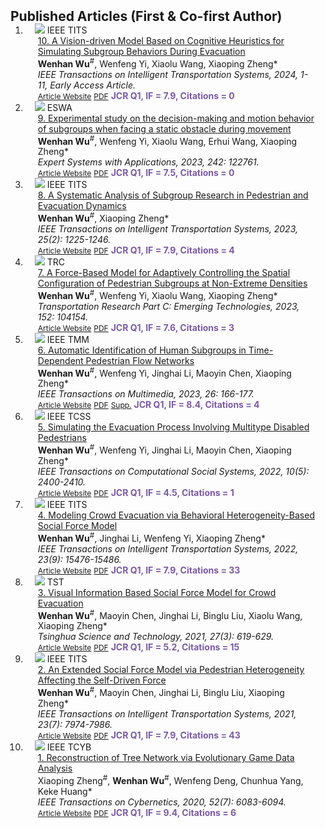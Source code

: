 <h2 id="publications" style="margin: 2px 0px -15px;">Published Articles (First & Co-first Author)</h2>

<div class="publications">
<ol class="bibliography">


<li>
<div class="pub-row">

  <div class="col-sm-3 abbr" style="position: relative;padding-right: 15px;padding-left: 15px;">
    <img src="assets/img/TITS2024.png" class="teaser img-fluid z-depth-1">
    <abbr class="badge">IEEE TITS</abbr>
  </div>

  <div class="col-sm-9" style="position: relative;padding-right: 15px;padding-left: 20px;">
    <div class="title"><a href="https://www.sciencedirect.com/science/article/pii/S0957417423032633">10. A Vision-driven Model Based on Cognitive Heuristics for Simulating Subgroup Behaviors During Evacuation</a></div>
    <div class="author"><strong>Wenhan Wu</strong><sup>#</sup>, Wenfeng Yi, Xiaolu Wang, Xiaoping Zheng*</div>
    <div class="periodical"><em>IEEE Transactions on Intelligent Transportation Systems, 2024, 1-11, Early Access Article.</em></div>
    <div class="links">
    <a href="https://ieeexplore.ieee.org/document/10595841/authors#authors" class="btn btn-sm z-depth-0" role="button" target="_blank" style="font-size:12px;">Article Website</a>
      <a href="assets/files/2024 TITS.pdf" class="btn btn-sm z-depth-0" role="button" target="_blank" style="font-size:12px;">PDF</a>
      <strong style="color:#7b5aa6">JCR Q1, IF = 7.9, Citations = 0</strong>
    </div>
  </div>
</div>
</li>


<li>
<div class="pub-row">

  <div class="col-sm-3 abbr" style="position: relative;padding-right: 15px;padding-left: 15px;">
    <img src="assets/img/ESWA2023.png" class="teaser img-fluid z-depth-1">
    <abbr class="badge">ESWA</abbr>
  </div>

  <div class="col-sm-9" style="position: relative;padding-right: 15px;padding-left: 20px;">
    <div class="title"><a href="https://www.sciencedirect.com/science/article/pii/S0957417423032633">9. Experimental study on the decision-making and motion behavior of subgroups when facing a static obstacle during movement</a></div>
    <div class="author"><strong>Wenhan Wu</strong><sup>#</sup>, Wenfeng Yi, Xiaolu Wang, Erhui Wang, Xiaoping Zheng*</div>
    <div class="periodical"><em>Expert Systems with Applications, 2023, 242: 122761.</em></div>
    <div class="links">
    <a href="https://www.sciencedirect.com/science/article/pii/S0957417423032633" class="btn btn-sm z-depth-0" role="button" target="_blank" style="font-size:12px;">Article Website</a>
      <a href="assets/files/2023 ESWA.pdf" class="btn btn-sm z-depth-0" role="button" target="_blank" style="font-size:12px;">PDF</a>
      <strong style="color:#7b5aa6">JCR Q1, IF = 7.5, Citations = 0</strong>
    </div>
  </div>
</div>
</li>


<li>
<div class="pub-row">

  <div class="col-sm-3 abbr" style="position: relative;padding-right: 15px;padding-left: 15px;">
    <img src="assets/img/TITS2023.png" class="teaser img-fluid z-depth-1">
    <abbr class="badge">IEEE TITS</abbr>
  </div>

  <div class="col-sm-9" style="position: relative;padding-right: 15px;padding-left: 20px;">
    <div class="title"><a href="https://ieeexplore.ieee.org/abstract/document/10265759">8. A Systematic Analysis of Subgroup Research in Pedestrian and Evacuation Dynamics</a></div>
    <div class="author"><strong>Wenhan Wu</strong><sup>#</sup>, Xiaoping Zheng*</div>
    <div class="periodical"><em>IEEE Transactions on Intelligent Transportation Systems, 2023, 25(2): 1225-1246.</em></div>
    <div class="links">
    <a href="https://ieeexplore.ieee.org/abstract/document/10265759" class="btn btn-sm z-depth-0" role="button" target="_blank" style="font-size:12px;">Article Website</a>
      <a href="assets/files/2023 IEEE TITS.pdf" class="btn btn-sm z-depth-0" role="button" target="_blank" style="font-size:12px;">PDF</a>
      <strong style="color:#7b5aa6">JCR Q1, IF = 7.9, Citations = 4</strong>
    </div>
  </div>
</div>
</li>
  

<li>
<div class="pub-row">

  <div class="col-sm-3 abbr" style="position: relative;padding-right: 15px;padding-left: 15px;">
    <img src="assets/img/TRC2023.png" class="teaser img-fluid z-depth-1">
    <abbr class="badge">TRC</abbr>
  </div>

  <div class="col-sm-9" style="position: relative;padding-right: 15px;padding-left: 20px;">
    <div class="title"><a href="https://doi.org/10.1016/j.trc.2023.104154" target="_blank">7. A Force-Based Model for Adaptively Controlling the Spatial Configuration of Pedestrian Subgroups at Non-Extreme Densities</a></div>
    <div class="author"><strong>Wenhan Wu</strong><sup>#</sup>, Wenfeng Yi, Xiaolu Wang, Xiaoping Zheng*</div>
    <div class="periodical"><em>Transportation Research Part C: Emerging Technologies, 2023, 152: 104154.</em></div>
    <div class="links">
    <a href="https://doi.org/10.1016/j.trc.2023.104154" class="btn btn-sm z-depth-0" role="button" target="_blank" style="font-size:12px;">Article Website</a>
      <a href="assets/files/2023 TRC.pdf" class="btn btn-sm z-depth-0" role="button" target="_blank" style="font-size:12px;">PDF</a>
      <strong style="color:#7b5aa6">JCR Q1, IF = 7.6, Citations = 3</strong>
    </div>
  </div>
</div>
</li>


<li>
<div class="pub-row">

  <div class="col-sm-3 abbr" style="position: relative;padding-right: 15px;padding-left: 15px;">
    <img src="assets/img/TMM2023.png" class="teaser img-fluid z-depth-1">
    <abbr class="badge">IEEE TMM</abbr>
  </div>

  <div class="col-sm-9" style="position: relative;padding-right: 15px;padding-left: 20px;">
    <div class="title"><a href="https://ieeexplore.ieee.org/abstract/document/10086659" target="_blank">6. Automatic Identification of Human Subgroups in Time-Dependent Pedestrian Flow Networks</a></div>
    <div class="author"><strong>Wenhan Wu</strong><sup>#</sup>, Wenfeng Yi, Jinghai Li, Maoyin Chen, Xiaoping Zheng*</div>
    <div class="periodical"><em>IEEE Transactions on Multimedia, 2023, 26: 166-177.</em></div>
    <div class="links">
    <a href="https://ieeexplore.ieee.org/abstract/document/10086659" class="btn btn-sm z-depth-0" role="button" target="_blank" style="font-size:12px;">Article Website</a>
      <a href="assets/files/2023 IEEE TMM.pdf" class="btn btn-sm z-depth-0" role="button" target="_blank" style="font-size:12px;">PDF</a>
      <a href="assets/files/2023 IEEE TMM_SM.pdf" class="btn btn-sm z-depth-0" role="button" target="_blank" style="font-size:12px;">Supp.</a>
      <strong style="color:#7b5aa6">JCR Q1, IF = 8.4, Citations = 4</strong>
    </div>
  </div>
</div>
</li>


<li>
<div class="pub-row">

  <div class="col-sm-3 abbr" style="position: relative;padding-right: 15px;padding-left: 15px;">
    <img src="assets/img/TCSS2022.png" class="teaser img-fluid z-depth-1">
    <abbr class="badge">IEEE TCSS</abbr>
  </div>

  <div class="col-sm-9" style="position: relative;padding-right: 15px;padding-left: 20px;">
    <div class="title"><a href="https://ieeexplore.ieee.org/abstract/document/9834308" target="_blank">5. Simulating the Evacuation Process Involving Multitype Disabled Pedestrians</a></div>
    <div class="author"><strong>Wenhan Wu</strong><sup>#</sup>, Wenfeng Yi, Jinghai Li, Maoyin Chen, Xiaoping Zheng*</div>
    <div class="periodical"><em>IEEE Transactions on Computational Social Systems, 2022, 10(5): 2400-2410.</em></div>
    <div class="links">
    <a href="https://ieeexplore.ieee.org/abstract/document/9834308" class="btn btn-sm z-depth-0" role="button" target="_blank" style="font-size:12px;">Article Website</a>
      <a href="assets/files/2022 IEEE TCSS.pdf" class="btn btn-sm z-depth-0" role="button" target="_blank" style="font-size:12px;">PDF</a>
      <strong style="color:#7b5aa6">JCR Q1, IF = 4.5, Citations = 1</strong>
    </div>
  </div>
</div>
</li>


<li>
<div class="pub-row">

  <div class="col-sm-3 abbr" style="position: relative;padding-right: 15px;padding-left: 15px;">
    <img src="assets/img/TITS2022.png" class="teaser img-fluid z-depth-1">
    <abbr class="badge">IEEE TITS</abbr>
  </div>

  <div class="col-sm-9" style="position: relative;padding-right: 15px;padding-left: 20px;">
    <div class="title"><a href="https://ieeexplore.ieee.org/abstract/document/9690768" target="_blank">4. Modeling Crowd Evacuation via Behavioral Heterogeneity-Based Social Force Model</a></div>
    <div class="author"><strong>Wenhan Wu</strong><sup>#</sup>, Jinghai Li, Wenfeng Yi, Xiaoping Zheng*</div>
    <div class="periodical"><em>IEEE Transactions on Intelligent Transportation Systems, 2022, 23(9): 15476-15486.</em></div>
    <div class="links">
    <a href="https://ieeexplore.ieee.org/abstract/document/9690768" class="btn btn-sm z-depth-0" role="button" target="_blank" style="font-size:12px;">Article Website</a>
      <a href="assets/files/2022 IEEE TITS.pdf" class="btn btn-sm z-depth-0" role="button" target="_blank" style="font-size:12px;">PDF</a>
      <strong style="color:#7b5aa6">JCR Q1, IF = 7.9, Citations = 33</strong>
    </div>
  </div>
</div>
</li>


<li>
<div class="pub-row">

  <div class="col-sm-3 abbr" style="position: relative;padding-right: 15px;padding-left: 15px;">
    <img src="assets/img/TST2021.png" class="teaser img-fluid z-depth-1">
    <abbr class="badge">TST</abbr>
  </div>

  <div class="col-sm-9" style="position: relative;padding-right: 15px;padding-left: 20px;">
    <div class="title"><a href="https://ieeexplore.ieee.org/abstract/document/9614079" target="_blank">3. Visual Information Based Social Force Model for Crowd Evacuation</a></div>
    <div class="author"><strong>Wenhan Wu</strong><sup>#</sup>, Maoyin Chen, Jinghai Li, Binglu Liu, Xiaolu Wang, Xiaoping Zheng*</div>
    <div class="periodical"><em>Tsinghua Science and Technology, 2021, 27(3): 619-629.</em></div>
    <div class="links">
    <a href="https://ieeexplore.ieee.org/abstract/document/9614079" class="btn btn-sm z-depth-0" role="button" target="_blank" style="font-size:12px;">Article Website</a>
      <a href="assets/files/2021 TST.pdf" class="btn btn-sm z-depth-0" role="button" target="_blank" style="font-size:12px;">PDF</a>
      <strong style="color:#7b5aa6">JCR Q1, IF = 5.2, Citations = 15</strong>
    </div>
  </div>
</div>
</li>


<li>
<div class="pub-row">

  <div class="col-sm-3 abbr" style="position: relative;padding-right: 15px;padding-left: 15px;">
    <img src="assets/img/TITS2021.png" class="teaser img-fluid z-depth-1">
    <abbr class="badge">IEEE TITS</abbr>
  </div>

  <div class="col-sm-9" style="position: relative;padding-right: 15px;padding-left: 20px;">
    <div class="title"><a href="https://ieeexplore.ieee.org/abstract/document/9424478" target="_blank">2. An Extended Social Force Model via Pedestrian Heterogeneity Affecting the Self-Driven Force</a></div>
    <div class="author"><strong>Wenhan Wu</strong><sup>#</sup>, Maoyin Chen, Jinghai Li, Binglu Liu, Xiaoping Zheng*</div>
    <div class="periodical"><em>IEEE Transactions on Intelligent Transportation Systems, 2021, 23(7): 7974-7986.</em></div>
    <div class="links">
    <a href="https://ieeexplore.ieee.org/abstract/document/9424478" class="btn btn-sm z-depth-0" role="button" target="_blank" style="font-size:12px;">Article Website</a>
      <a href="assets/files/2021 IEEE TITS.pdf" class="btn btn-sm z-depth-0" role="button" target="_blank" style="font-size:12px;">PDF</a>
      <strong style="color:#7b5aa6">JCR Q1, IF = 7.9, Citations = 43</strong>
    </div>
  </div>
</div>
</li>


<li>
<div class="pub-row">

  <div class="col-sm-3 abbr" style="position: relative;padding-right: 15px;padding-left: 15px;">
    <img src="assets/img/TCYB2020.png" class="teaser img-fluid z-depth-1">
    <abbr class="badge">IEEE TCYB</abbr>
  </div>

  <div class="col-sm-9" style="position: relative;padding-right: 15px;padding-left: 20px;">
    <div class="title"><a href="https://ieeexplore.ieee.org/abstract/document/9311833" target="_blank">1. Reconstruction of Tree Network via Evolutionary Game Data Analysis</a></div>
    <div class="author">Xiaoping Zheng<sup>#</sup>, <strong>Wenhan Wu</strong><sup>#</sup>, Wenfeng Deng, Chunhua Yang, Keke Huang*</div>
    <div class="periodical"><em>IEEE Transactions on Cybernetics, 2020, 52(7): 6083-6094.</em></div>
    <div class="links">
    <a href="https://ieeexplore.ieee.org/abstract/document/9311833" class="btn btn-sm z-depth-0" role="button" target="_blank" style="font-size:12px;">Article Website</a>
      <a href="assets/files/2020 IEEE TCYB.pdf" class="btn btn-sm z-depth-0" role="button" target="_blank" style="font-size:12px;">PDF</a>
      <strong style="color:#7b5aa6">JCR Q1, IF = 9.4, Citations = 6</strong>
    </div>
  </div>
</div>
</li>
  
<br>

</ol>
</div>
